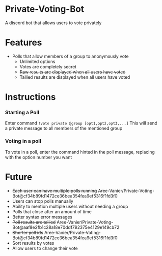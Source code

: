 # Private-Voting-Bot
A discord bot that allows users to vote privately

# Features
  - Polls that allow members of a group to anonymously vote
    - Unlimited options
    - Votes are completely secret
    - ~~Raw results are displayed when all users have voted~~
    - Tallied results are displayed when all users have voted

# Instructions
  ### Starting a Poll
  Enter command `!vote private @group [opt1,opt2,opt3,...]`
  This will send a private message to all members of the mentioned group

  ### Voting in a poll
  To vote in a poll, enter the command hinted in the poll message, replacing <opt> with the option number you want

# Future
  - ~~Each user can have multiple polls running~~ Aree-Vanier/Private-Voting-Bot@cf34b89fd1472ce36bea354fea9ef5316f1fd3f0
  - Users can stop polls manually
  - Ability to mention multiple users without needing a group
  - Polls that close after an amount of time
  - Better syntax error messages
  - ~~Poll results are tallied~~ Aree-Vanier/Private-Voting-Bot@aaf8e2fb1c28a18e70ddf792375e4129e149cb72
  - ~~Shorter poll ids~~ Aree-Vanier/Private-Voting-Bot@cf34b89fd1472ce36bea354fea9ef5316f1fd3f0
  - Sort results by votes
  - Allow users to change their vote
